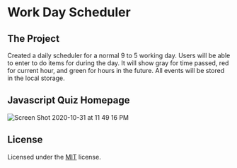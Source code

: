 # Work Day Scheduler

## The Project
Created a daily scheduler for a normal 9 to 5 working day. Users will be able to enter to do items for during the day. It will show gray for time passed, red for current hour, and green for hours in the future. All events will be stored in the local storage.

## Javascript Quiz Homepage

![Screen Shot 2020-10-31 at 11 49 16 PM](https://user-images.githubusercontent.com/25594179/97796935-4e441200-1bd5-11eb-9547-675f2e957607.png)



## License

Licensed under the [MIT](LICENSE) license.
